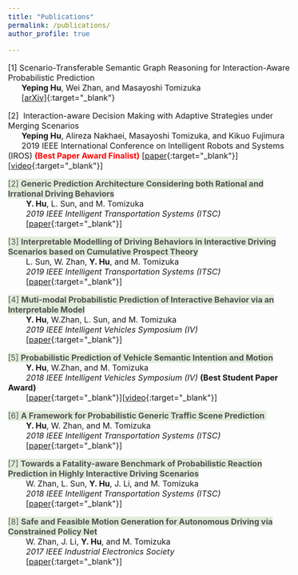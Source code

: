```yaml
---
title: "Publications"
permalink: /publications/
author_profile: true

---
```


<style type="text/css">
body, td {
   font-size: 16px;
}
</style>

[1] Scenario-Transferable Semantic Graph Reasoning for Interaction-Aware Probabilistic Prediction<br />		&nbsp;&nbsp;&nbsp;&nbsp;&nbsp;&nbsp;**Yeping Hu**, Wei Zhan, and Masayoshi Tomizuka<br />		&nbsp;&nbsp;&nbsp;&nbsp;&nbsp;&nbsp;[[arXiv]](http://arxiv.org/abs/2004.03053){:target="_blank"}

[2]  Interaction-aware Decision Making with Adaptive Strategies under Merging Scenarios<br />		&nbsp;&nbsp;&nbsp;&nbsp;&nbsp;&nbsp;**Yeping Hu**, Alireza Nakhaei, Masayoshi Tomizuka, and Kikuo Fujimura <br />		&nbsp;&nbsp;&nbsp;&nbsp;&nbsp;&nbsp;2019 IEEE International Conference on Intelligent Robots and Systems (IROS)<span style="color:red"> **(Best Paper Award Finalist)**</span> [[paper](https://arxiv.org/pdf/1904.06025.pdf){:target="_blank"}\]\[[video](https://youtu.be/2CTTFHDW1ec){:target="_blank"}\]

<span style="color:505050; background-color: #E2ECDB;">[2]  **Generic Prediction Architecture Considering both Rational and Irrational Driving Behaviors**</span><br />&nbsp;&nbsp;&nbsp;&nbsp;&nbsp;&nbsp;&nbsp;&nbsp;**Y. Hu**, L. Sun, and M. Tomizuka <br />*&nbsp;&nbsp;&nbsp;&nbsp;&nbsp;&nbsp;&nbsp;&nbsp;2019 IEEE Intelligent Transportation Systems (ITSC)* <br />&nbsp;&nbsp;&nbsp;&nbsp;&nbsp;&nbsp;&nbsp;&nbsp;[[paper](https://arxiv.org/pdf/1907.10170.pdf){:target="_blank"}]

<span style="color:505050; background-color: #E2ECDB;">[3]  **Interpretable Modelling of Driving Behaviors in Interactive Driving Scenarios based on Cumulative Prospect Theory**</span><br />&nbsp;&nbsp;&nbsp;&nbsp;&nbsp;&nbsp;&nbsp;&nbsp;L. Sun, W. Zhan, **Y. Hu**, and M. Tomizuka <br />*&nbsp;&nbsp;&nbsp;&nbsp;&nbsp;&nbsp;&nbsp;&nbsp;2019 IEEE Intelligent Transportation Systems (ITSC)* <br />&nbsp;&nbsp;&nbsp;&nbsp;&nbsp;&nbsp;&nbsp;&nbsp;[[paper](https://arxiv.org/pdf/1907.08707.pdf){:target="_blank"}\]

<span style="color:505050; background-color: #E2ECDB;">[4]  **Muti-modal Probabilistic Prediction of Interactive Behavior via an Interpretable Model**</span><br />&nbsp;&nbsp;&nbsp;&nbsp;&nbsp;&nbsp;&nbsp;&nbsp;**Y. Hu**, W.Zhan, L. Sun, and M. Tomizuka <br />*&nbsp;&nbsp;&nbsp;&nbsp;&nbsp;&nbsp;&nbsp;&nbsp;2019 IEEE Intelligent Vehicles Symposium (IV)* <br />&nbsp;&nbsp;&nbsp;&nbsp;&nbsp;&nbsp;&nbsp;&nbsp;\[[paper](https://arxiv.org/pdf/1903.09381.pdf){:target="_blank"}\]

<span style="color:#505050; background-color: #E2ECDB;">[5]  **Probabilistic Prediction of Vehicle Semantic Intention and Motion**</span><br />&nbsp;&nbsp;&nbsp;&nbsp;&nbsp;&nbsp;&nbsp;&nbsp;**Y. Hu**, W.Zhan, and M. Tomizuka <br />*&nbsp;&nbsp;&nbsp;&nbsp;&nbsp;&nbsp;&nbsp;&nbsp;2018 IEEE Intelligent Vehicles Symposium (IV)* **(Best Student Paper Award)**<br />&nbsp;&nbsp;&nbsp;&nbsp;&nbsp;&nbsp;&nbsp;&nbsp;\[[paper](https://ieeexplore.ieee.org/stamp/stamp.jsp?arnumber=8500419){:target="_blank"}\]\[[video](https://youtu.be/6A3Hl-mRhbI){:target="_blank"}\]

<span style="color:#505050; background-color: #E2ECDB;">[6]  **A Framework for Probabilistic Generic Traffic Scene Prediction** </span><br />&nbsp;&nbsp;&nbsp;&nbsp;&nbsp;&nbsp;&nbsp;&nbsp;**Y. Hu**, W. Zhan, and M. Tomizuka <br />*&nbsp;&nbsp;&nbsp;&nbsp;&nbsp;&nbsp;&nbsp;&nbsp;2018 IEEE Intelligent Transportation Systems (ITSC)* <br />&nbsp;&nbsp;&nbsp;&nbsp;&nbsp;&nbsp;&nbsp;&nbsp;[[paper](https://ieeexplore.ieee.org/stamp/stamp.jsp?arnumber=8569943){:target="_blank"}\]

<span style="color:505050; background-color: #E2ECDB;">[7]  **Towards a Fatality-aware Benchmark of Probabilistic Reaction Prediction in Highly Interactive Driving Scenarios**</span><br />&nbsp;&nbsp;&nbsp;&nbsp;&nbsp;&nbsp;&nbsp;&nbsp;W. Zhan, L. Sun, **Y. Hu**, J. Li, and M. Tomizuka <br />*&nbsp;&nbsp;&nbsp;&nbsp;&nbsp;&nbsp;&nbsp;&nbsp;2018 IEEE Intelligent Transportation Systems (ITSC)* <br />&nbsp;&nbsp;&nbsp;&nbsp;&nbsp;&nbsp;&nbsp;&nbsp;\[[paper](https://ieeexplore.ieee.org/stamp/stamp.jsp?arnumber=8569785){:target="_blank"}\]

<span style="color:505050; background-color: #E2ECDB;">[8]  **Safe and Feasible Motion Generation for Autonomous Driving via Constrained Policy Net**</span><br />&nbsp;&nbsp;&nbsp;&nbsp;&nbsp;&nbsp;&nbsp;&nbsp;W. Zhan, J. Li, **Y. Hu**, and M. Tomizuka <br />*&nbsp;&nbsp;&nbsp;&nbsp;&nbsp;&nbsp;&nbsp;&nbsp;2017 IEEE Industrial Electronics Society* <br />&nbsp;&nbsp;&nbsp;&nbsp;&nbsp;&nbsp;&nbsp;&nbsp;\[[paper](https://ieeexplore.ieee.org/stamp/stamp.jsp?arnumber=8216790){:target="_blank"}\]

